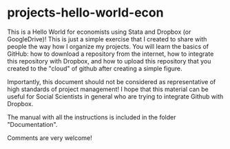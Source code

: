 # projects-hello-world-econ
This is a Hello World for economists using Stata and Dropbox (or GoogleDrive)! This is just a simple exercise that I created to share with people the way how I organize my projects. You will learn the basics of GitHub: how to download a repository from the internet, how to integrate this repository with Dropbox, and how to upload this repository that you created to the "cloud" of github after creating a simple figure. 

Importantly, this document should not be considered as representative of high standards of project management! I hope that this material can be useful for Social Scientists in general who are trying to integrate Github with Dropbox.

The manual with all the instructions is included in the folder "Documentation".

Comments are very welcome!